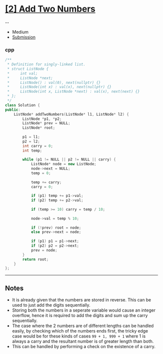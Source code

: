 # [[2] Add Two Numbers](https://leetcode.com/problems/add-two-numbers/)

--

- Medium
- [Submission](https://leetcode.com/submissions/detail/799719218/)

### cpp
```cpp
/**
 * Definition for singly-linked list.
 * struct ListNode {
 *     int val;
 *     ListNode *next;
 *     ListNode() : val(0), next(nullptr) {}
 *     ListNode(int x) : val(x), next(nullptr) {}
 *     ListNode(int x, ListNode *next) : val(x), next(next) {}
 * };
 */
class Solution {
public:
    ListNode* addTwoNumbers(ListNode* l1, ListNode* l2) {
        ListNode *p1, *p2;
        ListNode* prev = NULL;
        ListNode* root;
        
        p1 = l1;
        p2 = l2;
        int carry = 0;
        int temp;
        
        while (p1 != NULL || p2 != NULL || carry) {
            ListNode* node = new ListNode;
            node->next = NULL;
            temp = 0;
            
            temp += carry;
            carry = 0;
            
            if (p1) temp += p1->val;
            if (p2) temp += p2->val;
                        
            if (temp >= 10) carry = temp / 10;
            
            node->val = temp % 10;
            
            if (!prev) root = node;
            else prev->next = node;
            
            if (p1) p1 = p1->next;
            if (p2) p2 = p2->next;
            prev = node;
        }
        return root;
    }
};
```

---

## Notes

- It is already given that the numbers are stored in reverse. This can be used to just add the digits sequentially.
- Storing both the numbers in a seperate variable would cause an integer overflow, hence it is required to add the digits and sum up the carry sequentially.
- The case where the 2 numbers are of different lengths can be handled easily, by checking which of the numbers ends first, the tricky edge case would be for these kinds of cases `99 + 1, 999 + 1` where 1 is always a carry and the resultant number is of greater length than both.
- This can be handled by performing a check on the existence of a carry.
